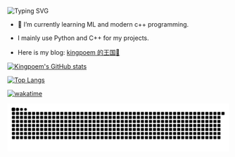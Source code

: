 ![Typing SVG](https://readme-typing-svg.demolab.com/?lines=Have+a+nice+day!)


- 🌱 I’m currently learning ML and modern c++ programming.

- I mainly use Python and C++ for my projects.

- Here is my blog: [kingpoem 的王国🏰](https://kingpoem.github.io/)


[![Kingpoem's GitHub stats](https://github-readme-stats.vercel.app/api?username=kingpoem&show_icons=true&theme=algolia)](https://github.com/anuraghazra/github-readme-stats)

[![Top Langs](https://github-readme-stats.vercel.app/api/top-langs/?username=kingpoem&layout=compact&theme=algolia)](https://github.com/anuraghazra/github-readme-stats)

<!-- ![trophy](https://github-profile-trophy.vercel.app/?username=kingpoem&theme=algolia) -->

<!-- ![Ashutosh's github activity graph](https://github-readme-activity-graph.vercel.app/graph?username=kingpoem&theme=algolia) -->

<!-- ![IceEnd's GitHub stats](https://github-immortality.vercel.app/api?username=kingpoem&show_icons=true&theme=algolia) -->


[![wakatime](https://wakatime.com/badge/user/018ee227-d057-4ba2-808e-8aec95136b2d.svg)](https://wakatime.com/@018ee227-d057-4ba2-808e-8aec95136b2d)

<picture>
  <source media="(prefers-color-scheme: dark)" srcset="https://raw.githubusercontent.com/kingpoem/kingpoem/output/github-contribution-grid-snake-dark.svg">
  <source media="(prefers-color-scheme: light)" srcset="https://raw.githubusercontent.com/kingpoem/kingpoem/output/github-contribution-grid-snake.svg">
  <img alt="github contribution grid snake animation" src="https://raw.githubusercontent.com/kingpoem/kingpoem/output/github-contribution-grid-snake.svg">
</picture>



